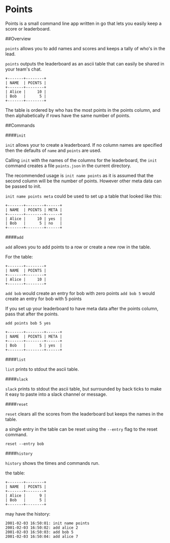 Points
======

Points is a small command line app written in go that lets you easily keep a score or leaderboard.

##Overview

`points` allows you to add names and scores and keeps a tally of who's in the lead.

`points` outputs the leaderboard as an ascii table that can easily be shared in your team's chat.

```
+-------+--------+
| NAME  | POINTS |
+-------+--------+
| Alice |     10 |
| Bob   |      5 |
+-------+--------+
```

The table is ordered by who has the most points in the points column, and then alphabetically if rows have the same number of points.

##Commands

####`init`

`init` allows your to create a leaderboard. If no column names are specified then the defaults of `name` and `points` are used.

Calling `init` with the names of the columns for the leaderboard, the `init` command creates a file `points.json` in the current directory.

The recommended usage is `init name points` as it is assumed that the second column will be the number of points. However other meta data can be passed to init.

`init name points meta` could be used to set up a table that looked like this:
```
+-------+--------+------+
| NAME  | POINTS | META |
+-------+--------+------+
| Alice |     10 | yes  |
| Bob   |      5 | no   |
+-------+--------+------+
```

####`add`

`add` allows you to add points to a row or create a new row in the table.

For the table:
```
+-------+--------+
| NAME  | POINTS |
+-------+--------+
| Alice |     10 |
+-------+--------+
```
`add bob` would create an entry for bob with zero points
`add bob 5` would create an entry for bob with 5 points

If you set up your leaderboard to have meta data after the points column, pass that after the points.

`add points bob 5 yes`

```
+-------+--------+------+
| NAME  | POINTS | META |
+-------+--------+------+
| Bob   |      5 | yes  |
+-------+--------+------+
```

####`list`

`list` prints to stdout the ascii table.

####`slack`

`slack` prints to stdout the ascii table, but surrounded by back ticks to make it easy to paste into a slack channel or message.

####`reset`

`reset` clears all the scores from the leaderboard but keeps the names in the table.

a single entry in the table can be reset using the `--entry` flag to the reset command.

`reset --entry bob`

####`history`

`history` shows the times and commands run.

the table:
```
+-------+--------+
| NAME  | POINTS |
+-------+--------+
| Alice |      9 |
| Bob   |      5 |
+-------+--------+
```
may have the history:
```
2001-02-03 16:50:01: init name points
2001-02-03 16:50:02: add alice 2
2001-02-03 16:50:03: add bob 5
2001-02-03 16:50:04: add alice 7
```